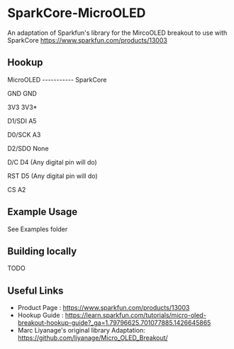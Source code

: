 SparkCore-MicroOLED
==================

An adaptation of Sparkfun's library for the MircoOLED breakout to use with SparkCore
https://www.sparkfun.com/products/13003

Hookup
---

MicroOLED ----------- SparkCore

GND			GND

3V3			3V3*

D1/SDI			A5

D0/SCK			A3

D2/SDO			None

D/C			D4 (Any digital pin will do)

RST			D5 (Any digital pin will do)

CS 			A2


Example Usage
---

See Examples folder


Building locally
---

TODO

Useful Links
---
- Product Page : https://www.sparkfun.com/products/13003
- Hookup Guide : https://learn.sparkfun.com/tutorials/micro-oled-breakout-hookup-guide?_ga=1.79796625.701077885.1426645865
- Marc Liyanage's original library Adaptation: https://github.com/liyanage/Micro_OLED_Breakout/
